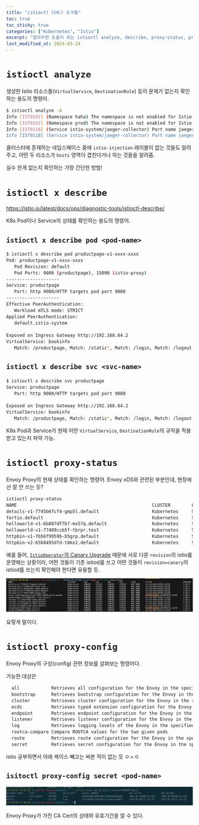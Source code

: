 ```yaml
---
title: "istioctl 디버그 도구들"
toc: true
toc_sticky: true
categories: ["Kubernetes", "Istio"]
excerpt: "알아두면 도움이 되는 istioctl analyze, describe, proxy-status, proxy-config 🛠️"
last_modified_at: 2024-03-24
---
```



# `istioctl analyze`

생성한 Istio 리소스들(`VirtuslService`, `DestinationRule`) 등이 문제가 없는지 확인하는 용도의 명령어.

```bash
$ istioctl analyze -A
Info [IST0102] (Namespace haha) The namespace is not enabled for Istio injection. Run 'kubectl label namespace haha istio-injection=enabled' to enable it, or 'kubectl label namespace haha istio-injection=disabled' to explicitly mark it as not needing injection.
Info [IST0102] (Namespace prod) The namespace is not enabled for Istio injection. Run 'kubectl label namespace prod istio-injection=enabled' to enable it, or 'kubectl label namespace prod istio-injection=disabled' to explicitly mark it as not needing injection.
Info [IST0118] (Service istio-system/jaeger-collector) Port name jaeger-collector-grpc (port: 14250, targetPort: 14250) doesn't follow the naming convention of Istio port.
Info [IST0118] (Service istio-system/jaeger-collector) Port name jaeger-collector-http (port: 14268, targetPort: 14268) doesn't follow the naming convention of Istio port.
```

클러스터에 존재하는 네임스페이스 중에 `istio-injection` 레이블이 없는 것들도 알려주고, 어떤 두 리소스가 `hosts` 영역이 겹친다거나 하는 것들을 알려줌.

실수 한게 없는지 확인하는 가장 간단한 방법!

# `istioctl x describe`

https://istio.io/latest/docs/ops/diagnostic-tools/istioctl-describe/

K8s Pod이나 Service의 상태를 확인하는 용도의 명령어.

## `istioctl x describe pod <pod-name>`

```bash
$ istioctl x describe pod productpage-v1-xxxx-xxxx
Pod: productpage-v1-xxxx-xxxx
   Pod Revision: default
   Pod Ports: 9080 (productpage), 15090 (istio-proxy)
--------------------
Service: productpage
   Port: http 9080/HTTP targets pod port 9080
--------------------
Effective PeerAuthentication:
   Workload mTLS mode: STRICT
Applied PeerAuthentication:
   default.istio-system

Exposed on Ingress Gateway http://192.168.64.2
VirtualService: bookinfo
   Match: /productpage, Match: /static*, Match: /login, Match: /logout, Match: /api/v1/products*
```

## `istioctl x describe svc <svc-name>`

```bash
$ istioctl x describe svc productpage                    
Service: productpage
   Port: http 9080/HTTP targets pod port 9080

Exposed on Ingress Gateway http://192.168.64.2
VirtualService: bookinfo
   Match: /productpage, Match: /static*, Match: /login, Match: /logout, Match: /api/v1/products*
```

K8s Pod과 Service가 현재 어떤 `VirtualService`, `DestinationRule`의 규칙을 적용 받고 있는지 파악 가능.

# `istioctl proxy-status`

Envoy Proxy의 현재 상태를 확인하는 명령어. Envoy xDS와 관련된 부분인데, 현장에선 잘 안 쓰는 듯?

```bash
istioctl proxy-status
NAME                                                   CLUSTER        CDS        LDS        EDS        RDS        ECDS         ISTIOD                      VERSION
details-v1-7745b6fcf4-gmp5l.default                    Kubernetes     SYNCED     SYNCED     SYNCED     SYNCED     NOT SENT     istiod-6b4c7d75b7-4h5f9     1.20.3
fortio.default                                         Kubernetes     SYNCED     SYNCED     SYNCED     SYNCED     NOT SENT     istiod-6b4c7d75b7-4h5f9     1.20.3
helloworld-v1-6b887df7b7-mx57q.default                 Kubernetes     SYNCED     SYNCED     SYNCED     SYNCED     NOT SENT     istiod-6b4c7d75b7-4h5f9     1.20.3
helloworld-v1-77489ccb5f-tbrpr.test                    Kubernetes     SYNCED     SYNCED     SYNCED     SYNCED     NOT SENT     istiod-6b4c7d75b7-4h5f9     1.20.3
httpbin-v1-7b56f9959b-b5grp.default                    Kubernetes     SYNCED     SYNCED     SYNCED     SYNCED     NOT SENT     istiod-6b4c7d75b7-4h5f9     1.20.3
httpbin-v2-65b8495dfd-t8mx2.default                    Kubernetes     SYNCED     SYNCED     SYNCED     SYNCED     NOT SENT     istiod-6b4c7d75b7-4h5f9     1.20.3
```

예를 들어, [`IstioOperator`의 Canary Upgrade](https://bluehorn07.github.io/2024/03/21/istio-revision-and-canary-upgrade/) 때문에 서로 다른 `revision`의 istio를 운영해는 상황이라, 어떤 것들이 기존 istiod를 쓰고 어떤 것들이 `revision=canary`의 istiod를 쓰는지 확인해야 한다면 유용할 듯.

![](/images/development/istio/istio-canary-revision.png)

요렇게 말이다.

# `istioctl proxy-config`

Envoy Proxy의 구성(config) 관련 정보를 살펴보는 명령어다.

가능한 대상은

```bash
  all            Retrieves all configuration for the Envoy in the specified pod
  bootstrap      Retrieves bootstrap configuration for the Envoy in the specified pod
  cluster        Retrieves cluster configuration for the Envoy in the specified pod
  ecds           Retrieves typed extension configuration for the Envoy in the specified pod
  endpoint       Retrieves endpoint configuration for the Envoy in the specified pod
  listener       Retrieves listener configuration for the Envoy in the specified pod
  log            Retrieves logging levels of the Envoy in the specified pod
  rootca-compare Compare ROOTCA values for the two given pods
  route          Retrieves route configuration for the Envoy in the specified pod
  secret         Retrieves secret configuration for the Envoy in the specified pod
```

istio 공부하면서 아래 케이스 빼고는 써본 적이 없는 듯 ㅇㅅㅇ

## `isitoctl proxy-config secret <pod-name>`

![](/images/development/istio/istioctl-proxy-config-ca-cert.png)

Envoy Proxy가 가진 CA Cert의 상태와 유효기간을 알 수 있다.